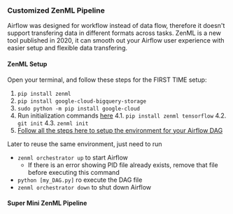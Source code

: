 ### Customized ZenML Pipeline

Airflow was designed for workflow instead of data flow, therefore it doesn't support transfering data in different formats across tasks. ZenML is a new tool published in 2020, it can smooth out your Airflow user experience with easier setup and flexible data transfering.

#### ZenML Setup

Open your terminal, and follow these steps for the FIRST TIME setup:

1. `pip install zenml`
2. `pip install google-cloud-bigquery-storage`
3. `sudo python -m pip install google-cloud`
4. Run initialization commands [here][1]
  4.1. `pip install zenml tensorflow`
  4.2. `git init`
  4.3. `zenml init`
5. [Follow all the steps here to setup the environment for your Airflow DAG][2]

Later to reuse the same environment, just need to run

* `zenml orchestrator up` to start Airflow
  * If there is an error showing PID file already exists, remove that file before executing this command
* `python [my_DAG.py]` ro execute the DAG file
* `zenml orchestrator down` to shut down Airflow


#### Super Mini ZenML Pipeline




[1]:https://docs.zenml.io/quickstart-guide#install-and-initialize
[2]:https://docs.zenml.io/guides/low-level-api/chapter-7
